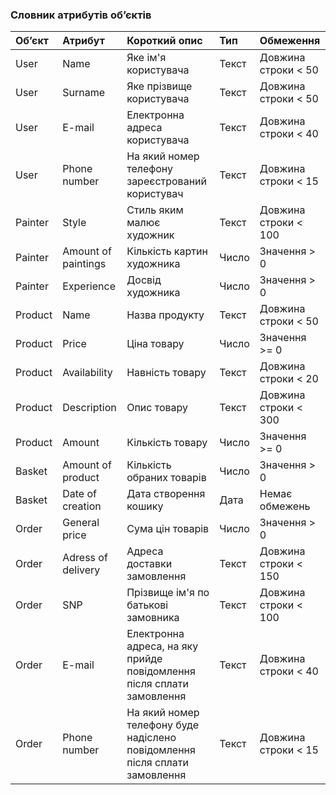 ### Словник атрибутів об’єктів
|Об’єкт|Атрибут|Короткий опис|Тип|Обмеження|
|:-|:-|:-|:-|:-|
|User|Name|Яке ім'я користувача|Текст|Довжина строки < 50|
|User|Surname|Яке прізвище користувача|Текст|Довжина строки < 50|
|User|E-mail|Електронна адреса користувача|Текст|Довжина строки < 40|
|User|Phone number|На який номер телефону зареєстрований користувач|Текст|Довжина строки < 15|
|Painter|Style|Стиль яким малює художник|Текст|Довжина строки < 100|
|Painter|Amount of paintings|Кількість картин художника|Число|Значення > 0|
|Painter|Experience|Досвід художника|Число|Значення > 0|
|Product|Name|Назва продукту|Текст|Довжина строки < 50|
|Product|Price|Ціна товару|Число|Значення >= 0|
|Product|Availability|Навність товару|Текст|Довжина строки < 20|
|Product|Description|Опис товару|Текст|Довжина строки < 300|
|Product|Amount|Кількість товару|Число|Значення >= 0|
|Basket|Amount of product|Кількість обраних товарів|Число|Значення > 0|
|Basket|Date of creation|Дата створення кошику|Дата|Немає обмежень|
|Order|General price|Сума цін товарів|Число|Значення > 0|
|Order|Adress of delivery|Адреса доставки замовлення|Текст|Довжина строки < 150|
|Order|SNP|Прізвище ім'я по батькові замовника|Текст|Довжина строки < 100|
|Order|E-mail|Електронна адреса, на яку прийде повідомлення після сплати замовлення|Текст|Довжина строки < 40|
|Order|Phone number|На який номер телефону буде надіслено повідомлення після сплати замовлення|Текст|Довжина строки < 15|
